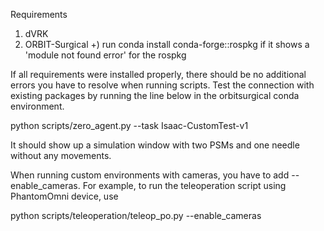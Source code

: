 Requirements
1. dVRK
2. ORBIT-Surgical
+) run conda install conda-forge::rospkg if it shows a 'module not found error' for the rospkg

If all requirements were installed properly, there should be no additional errors you have to resolve when running scripts.
Test the connection with existing packages by running the line below in the orbitsurgical conda environment.

python scripts/zero_agent.py --task Isaac-CustomTest-v1

It should show up a simulation window with two PSMs and one needle without any movements.

When running custom environments with cameras, you have to add --enable_cameras.
For example, to run the teleoperation script using PhantomOmni device, use

python scripts/teleoperation/teleop_po.py --enable_cameras
